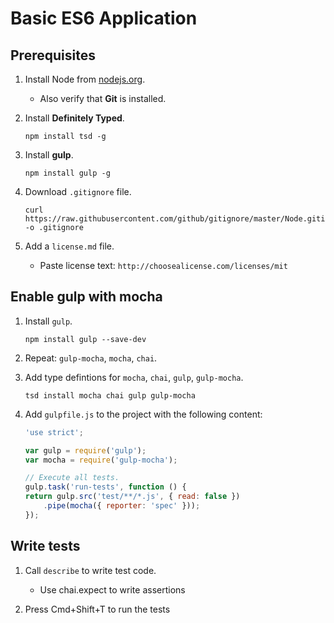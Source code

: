 # Basic ES6 Application

## Prerequisites

1. Install Node from [nodejs.org](http://nodejs.org).

	- Also verify that **Git** is installed.
	
2. Install **Definitely Typed**.

	```shell
	npm install tsd -g
	```

3. Install **gulp**.

	```shell
	npm install gulp -g
	```

4. Download `.gitignore` file.

	```shell
	curl https://raw.githubusercontent.com/github/gitignore/master/Node.gitignore -o .gitignore
	```

5. Add a `license.md` file.

	- Paste license text: `http://choosealicense.com/licenses/mit`

## Enable gulp with mocha

1. Install `gulp`.

	```shell
	npm install gulp --save-dev
	```
	
2. Repeat: `gulp-mocha`, `mocha`, `chai`.

3. Add type defintions for `mocha`, `chai`, `gulp`, `gulp-mocha`.

	```shell
	tsd install mocha chai gulp gulp-mocha
	```

4. Add `gulpfile.js` to the project with the following content:

	```js
	'use strict';
	
	var gulp = require('gulp');
	var mocha = require('gulp-mocha');
	
	// Execute all tests.
	gulp.task('run-tests', function () {
	return gulp.src('test/**/*.js', { read: false })
		.pipe(mocha({ reporter: 'spec' }));
	});
	```
	
## Write tests

1. Call `describe` to write test code.
	- Use chai.expect to write assertions
	
2. Press Cmd+Shift+T to run the tests

